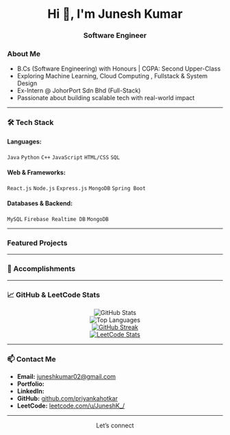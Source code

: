<h1 align="center">Hi 👋, I'm Junesh Kumar</h1>
<h3 align="center"> Software Engineer</h3>


### About Me
-  B.Cs (Software Engineering) with Honours | CGPA: Second Upper-Class
-  Exploring Machine Learning, Cloud Computing , Fullstack & System Design  
-  Ex-Intern @ JohorPort Sdn Bhd (Full-Stack)
-  Passionate about building scalable tech with real-world impact

---

### 🛠️ Tech Stack

#### Languages:
`Java` `Python` `C++` `JavaScript` `HTML/CSS` `SQL`

#### Web & Frameworks:
`React.js`  `Node.js` `Express.js` `MongoDB` `Spring Boot`

#### Databases & Backend:
`MySQL` `Firebase Realtime DB` `MongoDB` 

---

###  Featured Projects


---

### 🏅 Accomplishments


---

### 📈 GitHub & LeetCode Stats

<div align="center">

![GitHub Stats](https://github-readme-stats.vercel.app/api?username=JuneshK&show_icons=true&theme=radical)  
![Top Languages](https://github-readme-stats.vercel.app/api/top-langs/?username=JuneshK&layout=compact&theme=radical)  
[![GitHub Streak](https://streak-stats.demolab.com?user=JuneshK&theme=radical)](https://git.io/streak-stats)  
[![LeetCode Stats](https://leetcard.jacoblin.cool/JuneshK?theme=dark&font=Fira%20Code&ext=heatmap)](https://leetcode.com/u/JuneshK/)

</div>

---

### 📫 Contact Me

-  **Email:** juneshkumar02@gmail.com  
-  **Portfolio:** 
-  **LinkedIn:** 
-  **GitHub:** [github.com/priyankahotkar](https://github.com/JuneshK)  
-  **LeetCode:** [leetcode.com/u/JuneshK_/](https://leetcode.com/u/JuneshK/)

---

<div align="center"> Let’s connect </div>
